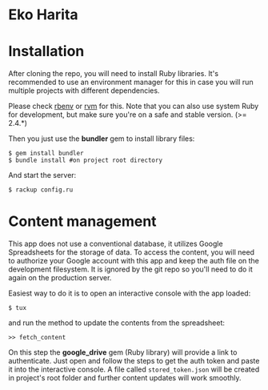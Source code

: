 Eko Harita
===

Installation
=====
After cloning the repo, you will need to install Ruby libraries. It's
recommended to use an environment manager for this in case you will run
multiple projects with different dependencies.

Please check [rbenv](https://github.com/rbenv/rbenv) or [rvm](https://rvm.io)
for this. Note that you can also use system Ruby for development, but make sure
you're on a safe and stable version. (>= 2.4.\*)

Then you just use the **bundler** gem to install library files:

``` 
$ gem install bundler
$ bundle install #on project root directory
```

And start the server:

```
$ rackup config.ru
```



Content management
=====

This app does not use a conventional database, it utilizes Google Spreadsheets
for the storage of data. To access the content, you will need to authorize your
Google account with this app and keep the auth file on the development
filesystem. It is ignored by the git repo so you'll need to do it again on the
production server.

Easiest way to do it is to open an interactive console with the app loaded:

```
$ tux
```

and run the method to update the contents from the spreadsheet:

```
>> fetch_content
```

On this step the **google_drive** gem (Ruby library) will provide a link to
authenticate. Just open and follow the steps to get the auth token and paste it
into the interactive console. A file called `stored_token.json` will be created
in project's root folder and further content updates will work smoothly.


